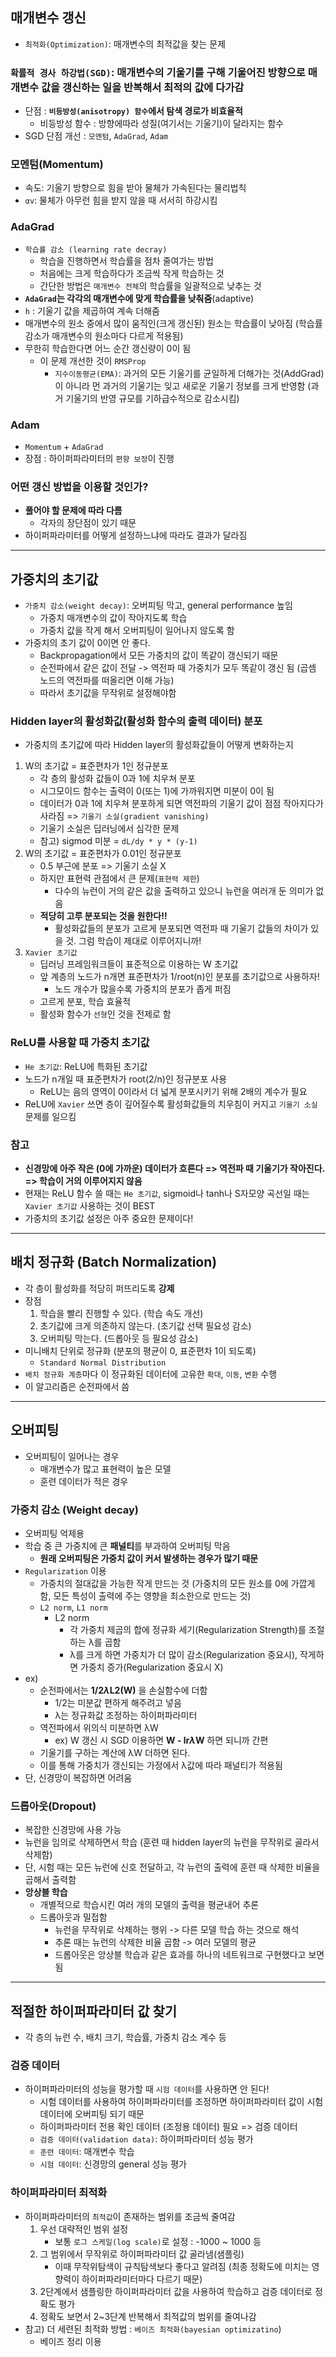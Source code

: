 ## 매개변수 갱신
- `최적화(Optimization)`: 매개변수의 최적값을 찾는 문제

### `확률적 경사 하강법(SGD)`: 매개변수의 기울기를 구해 기울어진 방향으로 매개변수 값을 갱신하는 일을 반복해서 최적의 값에 다가감
- 단점 : __`비등방성(anisotropy) 함수`에서 탐색 경로가 비효율적__
	- 비등방성 함수 : 방향에따라 성질(여기서는 기울기)이 달라지는 함수
- SGD 단점 개선 : `모멘텀`, `AdaGrad`, `Adam`

### 모멘텀(Momentum)
- 속도: 기울기 방향으로 힘을 받아 물체가 가속된다는 물리법칙
- `αv`: 물체가 아무런 힘을 받지 않을 때 서서히 하강시킴

### AdaGrad
- `학습률 감소 (learning rate decray)`
	- 학습을 진행하면서 학습률을 점차 줄여가는 방법
	- 처음에는 크게 학습하다가 조금씩 작게 학습하는 것
	- 간단한 방법은 `매개변수 전체`의 학습률을 일괄적으로 낮추는 것
- __`AdaGrad`는 각각의 매개변수에 맞게 학습률을 낮춰줌__(adaptive)
- `h` : 기울기 값을 제곱하여 계속 더해줌
- 매개변수의 원소 중에서 많이 움직인(크게 갱신된) 원소는 학습률이 낮아짐 (학습률 감소가 매개변수의 원소마다 다르게 적용됨)
- 무한히 학습한다면 어느 순간 갱신량이 0이 됨
	+ 이 문제 개선한 것이 `RMSProp`
		- `지수이동평균(EMA)`: 과거의 모든 기울기를 균일하게 더해가는 것(AddGrad)이 아니라 먼 과거의 기울기는 잊고 새로운 기울기 정보를 크게 반영함 (과거 기울기의 반영 규모를 기하급수적으로 감소시킴)

### Adam
- `Momentum` + `AdaGrad`
- 장점 : 하이퍼파라미터의 `편향 보정`이 진행

### 어떤 갱신 방법을 이용할 것인가?
- __풀어야 할 문제에 따라 다름__
	- 각자의 장단점이 있기 때문
- 하이퍼파라미터를 어떻게 설정하느냐에 따라도 결과가 달라짐

***

## 가중치의 초기값
- `가중치 감소(weight decay)`: 오버피팅 막고, general performance 높임
	- 가중치 매개변수의 값이 작아지도록 학습
	- 가중치 값을 작게 해서 오버피팅이 일어나지 않도록 함
- 가중치의 초기 값이 0이면 안 좋다.
	- Backpropagation에서 모든 가중치의 값이 똑같이 갱신되기 때문
	- 순전파에서 같은 값이 전달 -> 역전파 때 가중치가 모두 똑같이 갱신 됨 (곱셈 노드의 역전파를 떠올리면 이해 가능)
	- 따라서 초기값을 무작위로 설정해야함

### Hidden layer의 활성화값(활성화 함수의 출력 데이터) 분포
- 가중치의 초기값에 따라 Hidden layer의 활성화값들이 어떻게 변화하는지
1. W의 초기값 = 표준편차가 1인 정규분포
	- 각 층의 활성화 값들이 0과 1에 치우쳐 분포
	- 시그모이드 함수는 출력이 0(또는 1)에 가까워지면 미분이 0이 됨
	- 데이터가 0과 1에 치우쳐 분포하게 되면 역전파의 기울기 값이 점점 작아지다가 사라짐 => `기울기 소실(gradient vanishing)`
	- 기울기 소실은 딥러닝에서 심각한 문제
	- 참고) sigmod 미분 = `dL/dy * y * (y-1)`
2. W의 초기값 = 표준편차가 0.01인 정규분포
	- 0.5 부근에 분포 => 기울기 소실 X
	- 하지만 표현력 관점에서 큰 문제(`표현력 제한`)
		- 다수의 뉴런이 거의 같은 값을 출력하고 있으니 뉴런을 여러개 둔 의미가 없음
	- __적당히 고루 분포되는 것을 원한다!!__ 
		- 활성화값들의 분포가 고르게 분포되면 역전파 때 기울기 값들의 차이가 있을 것. 그럼 학습이 제대로 이루어지니까!
3. `Xavier 초기값`
	- 딥러닝 프레임워크들이 표준적으로 이용하는 W 초기값
	- 앞 계층의 노드가 n개면 표준편차가 1/root(n)인 분포를 초기값으로 사용하자!
		- 노드 개수가 많을수록 가중치의 분포가 좁게 퍼짐
	- 고르게 분포, 학습 효율적
	- 활성화 함수가 `선형`인 것을 전제로 함

### ReLU를 사용할 때 가중치 초기값
- `He 초기값`: ReLU에 특화된 초기값
- 노드가 n개일 때 표준편차가 root(2/n)인 정규분포 사용
	- ReLU는 음의 영역이 0이라서 더 넓게 분포시키기 위해 2배의 계수가 필요
- ReLU에 `Xavier` 쓰면 층이 깊어질수록 활성화값들의 치우침이 커지고 `기울기 소실`문제를 일으킴

### 참고
- __신경망에 아주 작은 (0에 가까운) 데이터가 흐른다 => 역전파 때 기울기가 작아진다. => 학습이 거의 이루어지지 않음__
- 현재는 ReLU 함수 쓸 때는 `He 초기값`, sigmoid나 tanh나 S자모양 곡선일 때는 `Xavier 초기값` 사용하는 것이 BEST
- 가중치의 초기값 설정은 아주 중요한 문제이다!

*** 

## 배치 정규화 (Batch Normalization)
- 각 층이 활성화를 적당히 퍼뜨리도록 __강제__
- 장점
	1. 학습을 빨리 진행할 수 있다. (학습 속도 개선)
	2. 초기값에 크게 의존하지 않는다. (초기값 선택 필요성 감소)
	3. 오버피팅 막는다. (드롭아웃 등 필요성 감소)
- 미니배치 단위로 정규화 (분포의 평균이 0, 표준편차 1이 되도록)
	- `Standard Normal Distribution`
- `배치 정규화 계층`마다 이 정규화된 데이터에 고유한 `확대`, `이동`, `변환` 수행
- 이 알고리즘은 순전파에서 씀

***

## 오버피팅
- 오버피팅이 일어나는 경우
	- 매개변수가 많고 표현력이 높은 모델
	- 훈련 데이터가 적은 경우

### 가중치 감소 (Weight decay)
- 오버피팅 억제용
- 학습 중 큰 가중치에 큰 **패널티**를 부과하여 오버피팅 막음
	- __원래 오버피팅은 가중치 값이 커서 발생하는 경우가 많기 때문__
- `Regularization` 이용
	- 가중치의 절대값을 가능한 작게 만드는 것 (가중치의 모든 원소를 0에 가깝게 함, 모든 특성이 출력에 주는 영향을 최소한으로 만드는 것)
	- `L2 norm`, `L1 norm`
		- L2 norm
			- 각 가중치 제곱의 합에 정규화 세기(Regularization Strength)를 조절하는 λ를 곱함
			- λ를 크게 하면 가중치가 더 많이 감소(Regularization 중요시), 작게하면 가중치 증가(Regularization 중요시 X)
- ex)
	- 순전파에서는 __1/2*λ*L2(W)__ 을 손실함수에 더함
		- 1/2는 미분값 편하게 해주려고 넣음
		- λ는 정규화값 조정하는 하이퍼파라미터
	- 역전파에서 위의식 미분하면 λW 
		- ex) W 갱신 시 SGD 이용하면 __W - lr*λ*W__  하면 되니까 간편
	- 기울기를 구하는 계산에 λW 더하면 된다. 
	- 이를 통해 가중치가 갱신되는 가정에서 λ값에 따라 패널티가 적용됨
- 단, 신경망이 복잡하면 어려움

### 드롭아웃(Dropout)
- 복잡한 신경망에 사용 가능
- 뉴런을 임의로 삭제하면서 학습 (훈련 때 hidden layer의 뉴런을 무작위로 골라서 삭제함)
- 단, 시험 때는 모든 뉴런에 신호 전달하고, 각 뉴런의 출력에 훈련 때 삭제한 비율을 곱해서 출력함
- __앙상블 학습__
	- 개별적으로 학습시킨 여러 개의 모델의 출력을 평균내어 추론
	- 드롭아웃과 밀접함
		- 뉴런을 무작위로 삭제하는 행위 -> 다른 모델 학습 하는 것으로 해석
		- 추론 때는 뉴런의 삭제한 비율 곱함 -> 여러 모델의 평균
		- 드롭아웃은 앙상블 학습과 같은 효과를 하나의 네트워크로 구현했다고 보면 됨

***

## 적절한 하이퍼파라미터 값 찾기
- 각 층의 뉴런 수, 배치 크기, 학습률, 가중치 감소 계수 등

### 검증 데이터
- 하이퍼파라미터의 성능을 평가할 때 `시험 데이터`를 사용하면 안 된다!
	- 시험 데이터를 사용하여 하이퍼파라미터를 조정하면 하이퍼파라미터 값이 시험 데이터에 오버피팅 되기 때문
	- 하이퍼파라미터 전용 확인 데이터 (조정용 데이터) 필요 => 검증 데이터
	- `검증 데이터(validation data)`: 하이퍼파라미터 성능 평가
	- `훈련 데이터`: 매개변수 학습
	- `시험 데이터`: 신경망의 general 성능 평가

### 하이퍼파라미터 최적화
- 하이퍼파라미터의 `최적값`이 존재하는 범위를 조금씩 줄여감
	1. 우선 대략적인 범위 설정
		- 보통 `로그 스케일(log scale)`로 설정 : -1000 ~ 1000 등
	2. 그 범위에서 무작위로 하이퍼파라미터 값 골라냄(샘플링) 
		- 이때 무작위탐색이 규칙탐색보다 좋다고 알려짐 (최종 정확도에 미치는 영향력이 하이퍼파라미터마다 다르기 때문)
	3. 2단계에서 샘플링한 하이퍼파라미터 값을 사용하여 학습하고 검증 데이터로 정확도 평가
	4. 정확도 보면서 2~3단계 반복해서 최적값의 범위를 줄여나감
- 참고) 더 세련된 최적화 방법 : `베이즈 최적화(bayesian optimizatino`)
	- 베이즈 정리 이용







